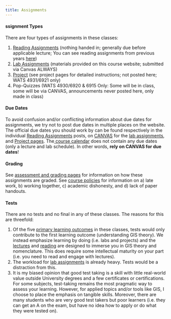 ```yaml
---
title: Assignments
---
```


#### ssignment Types

There are four types of assignments in these classes:

1. [Reading Assignments](http://gis.joewheaton.org/assignments/reading-assignments-spring-2011) (nothing handed in; generally due before applicable lecture; You can see reading assignments from previous years [here](http://gis.joewheaton.org/assignments/reading-assignments-2010))
2. [Lab Assignments](http://gis.joewheaton.org/assignments/labs) (materials provided on this course website; submitted via Canvas ALWAYS)
3. [Project](http://gis.joewheaton.org/assignments/project) (see project pages for detailed instructions; not posted here; WATS 4931/6921 only)
4. Pop-Quizzes (WATS 4930/6920 & 6915 Only: Some will be in class, some will be via CANVAS, announcements never posted here, only made in class)

#### Due Dates

To avoid confusion and/or conflicting information about due dates for assignments, we try not to post due dates in multiple places on the website. The official due dates you should work by can be found respectively in the individual  [Reading Assignments](http://gis.joewheaton.org/assignments/reading-assignments-spring-2011) posts, on [CANVAS](https://learn-usu.uen.org/login) for the [lab assignments](http://gis.joewheaton.org/assignments/labs), and [Project pages](http://gis.joewheaton.org/assignments/project). The[ course calendar](http://gis.joewheaton.org/my-calendar) does not contain any due dates (only a lecture and lab schedule). In other words, **rely on CANVAS for due dates**! 

#### Grading

See [assessment and grading pages](http://gis.joewheaton.org/about/grades) for information on how these assignments are graded. See [course policies](http://gis.joewheaton.org/about/course-policies) for information on a) late work, b) working together, c) academic dishonesty, and d) lack of paper handouts. 

#### Tests

There are no tests and no final in any of these classes. The reasons for this are threefold: 

1. Of the five [primary learning outcomes](http://gis.joewheaton.org/about/primary-learning-outcomes) in these classes, tests would only contribute to the first learning outcome (understanding GIS theory). We instead emphasize learning by doing (i.e. labs and projects) and the [lectures](http://gis.joewheaton.org/topics) and [reading](http://gis.joewheaton.org/assignments/reading-assignments-2010) are designed to immerse you in GIS theory and nomenclature. This does require some intellectual maturity on your part (i.e. you need to read and engage with lectures). 
2. The workload for [lab assignments](http://gis.joewheaton.org/assignments/labs) is already heavy. Tests would be a distraction from this. 
3. It is my biased opinion that good test taking is a skill with little real-world value outside University degrees and a few certificates or certifications. For some subjects, test-taking remains the most pragmatic way to assess your learning. However, for applied topics and/or tools like GIS, I choose to place the emphasis on tangible skills. Moreover, there are many students who are very good test takers but poor learners (i.e. they can get an A on the exam, but have no idea how to apply or do what they were tested on). 

